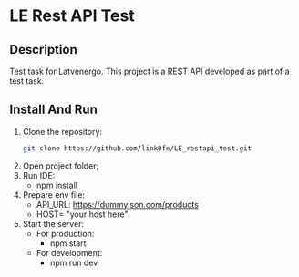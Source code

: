 # LE Rest API Test

## Description

Test task for Latvenergo. This project is a REST API developed as part of a test task.

## Install And Run

1. Clone the repository:
   ```bash
   git clone https://github.com/link0fe/LE_restapi_test.git
2. Open project folder;
3. Run IDE:
    - npm install
4. Prepare env file:
    - API_URL: https://dummyjson.com/products
    - HOST= "your host here" 
5. Start the server:
    - For production:
        - npm start
    - For development:
        - npm run dev
